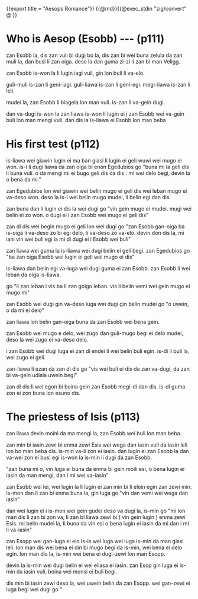 {{export title = "Aesops Romance"}}
{{@md}}{{@exec_stdin "zig/convert" @ }}

# Who is Aesop (Esobb) --- (p111)

zan Esobb la, dis zan vuli bi dugi bo la, dis zan bi wei buna zelula da zan muli la, dan busi li zan oiga. deso la dan guma zi-zi li zan bi man Veligg.

zan Esobb is-won la li lugin iagi vuli, gin lon buli li va-elo. 

guli-muli is-zan li geni-iagi. guli-liawa is-zan li geni-egi. megi-liawa is-zan li leli.

mudei la, zan Esobb li biagela lon man vuli. is-zan li va-gein dugi.

dan va-dugi is-won la zan liawa is-won li lugin ei i zan Esobb wei va-gein buli lon man mengi vuli. dan dis la is-liawa ei Esobb lon man beba

# His first test (p112)

is-liawa wei giawin lugin ei ma ban giasi li lugin ei geli wuwi wei mugo ei won. is-i li dugi liawa da zan oiga bi enon Egedubios go "buna mi la geli dis li buna vuli. o da mengi mi ei bugo geli dis da dis : mi wei delo begi, devin la o bena da mi."

zan Egedubios lon wei giawin wei belin mugo ei geli dis wei leban mugo ei va-deso won. deso la is-i wei belin mugo mudei, li belin egi dan dis.

zan buna dan li lugin ei dis la wei dugi go "vin gein mugo ei mudei. mugi wei belin ei zo won. o dugi ei i zan Esobb wei mugo ei geli dis"

zan di dis wei begin mugo ei geli lon wei dugi go "zan Esobb gan-oiga ba is-oiga li va-deso zo bi egi delo, li va-deso zo va-elo. devin don dis la, mi iani vin wei buli egi la mi di dugi ei i Esobb wei buli"

zan liawa wei guma la is-liawa wei dugi belin ei geli begi. zan Egedubios go "ba zan oiga Esobb wei lugin ei geli wei mugo ei dis"

is-liawa dan belin egi va-luga wei dugi guma ei zan Esobb. zan Esobb li wei leban da oiga is-liawa.

go "li zan leban i vis ba li zan goigo leban. vis li belin vemi wei gein mugo ei mugo mi"

zan Esobb wei dugi gin va-deso luga wei dugi gin belin mudei go "o uwein, o da mi ei delo"

zan liawa lon belin gan-oiga buna da zan Esobb wei bena gein.

zan Esobb wei mugo e delo, wei zugo dan guli-mugo begi ei delo mudei, deso la wei zugo ei va-deso delo.

i zan Esobb wei dugi luga ei zan di endei li wei belin buli egin. is-di li buli la, wei zugo ei geli.

zan-liawa li ezan da zan di dis go "vis wei buli ei dis da zan va-dugi, da zan bi va-gein udiala uwein begi"

zan di dis li wei egon bi boina gein zan Esobb megi-di dan dis. is-di guma zon ei zon buna lon esuno dis.

# The priestess of Isis (p113)

zan liawa devin moini da ma mengi la, zan Esobb wei buli lon man beba.

zan min bi iasin zewi bi enma zewi Esis wei wega dan iasin vuli da iasin leli lon bo man beba dis.  is-min va-li zon ei iasin. dan lugin ei zan Esobb la dan va-wei zon ei busi egi is-won la is-min li dugi da zan Esobb.

"zan buna mi o, vin luga ei buna da enma bi gein moili esi, o bena lugin ei iasin da man mengi, dan i mi wei va-iasin"

zan Esobb wei lei, wei lugin la li lugin ei zan min bi li elein egin zan zewi min.  is-mon dan li zan bi enma buna la, gin luga go "vin dan vemi wei wega dan iasin"

dan wei lugin ei i is-mon wei gein gudei deso va dugi la, is-min go "mi lon man dis li zan bi zon va, li zan bi liawa zewi bi ( vin gein lugin ) enma zewi Esis. mi belin mudei la, li buna da vin esi o bena lugin ei iasin da mi dan i mi li va-iasin"

zan Esopp wei gan-luga ei elo is-is wei luga wei luga is-min da man giasi leli. lon man dis wei bena ei din bi mugo begi da is-min, wei bena ei delo egin. lon man dis la, is-min wei bena ei dugi-zewi lon man Esopp.

devin la is-min wei dugi belin ei wei eliasa ei iasin.  zan Esop gin luga ei is-min da iasin vuli, boina wei monsi ei buli begi.

dis min bi iasin zewi deso la, wei uwein belin da zan Esopp. wei gan-zewi ei luga begi wei dugi go "

